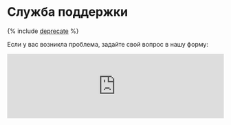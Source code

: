 # Служба поддержки

{% include [deprecate](../../_includes/deprecate.md) %}

Если у вас возникла проблема, задайте свой вопрос в нашу форму:

<iframe width="100%" frameborder="0" src="https://forms.yandex.com/surveys/10022510.ccfb16bdf316212c2d5c4dc7b659b2d1b411d034/?lang=ru&iframe=1&service=toloka-ai"></iframe>